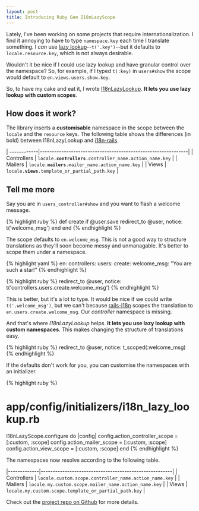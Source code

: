 ```yaml
---
layout: post
title: Introducing Ruby Gem I18nLazyScope
---
```


Lately, I've been working on some projects that require internationalization. I find it annoying to have to type `namespace.key` each time I translate something. I *can* use [lazy lookup][2]--`t('.key')`--but it defaults to `locale.resource.key`, which is not always desirable.

Wouldn't it be nice if I could use lazy lookup and have granular control over the namespace? So, for example, if I typed `t(:key)` in `users#show` the scope would default to `en.views.users.show.key`.

So, to have my cake and eat it, I wrote [I18nLazyLookup][1]. **It lets you use lazy lookup with custom scopes**.

## How does it work?

The library inserts a **customisable** namespace in the scope between the `locale` and the `resource` keys. The following table shows the differences (in bold) between I18nLazyLookup and [i18n-rails][3].

| ------------|--------------------------------------------------------------|
| Controllers | `locale.`**`controllers`**`.controller_name.action_name.key` |
| Mailers     | `locale.`**`mailers`**`.mailer_name.action_name.key`         |
| Views       | `locale.`**`views`**`.template_or_partial_path.key`          |

## Tell me more

Say you are in `users_controller#show` and you want to flash a welcome message.

{% highlight ruby %}
def create
  if @user.save
    redirect_to @user, notice: t('welcome_msg')
  end
end
{% endhighlight %}

The scope defaults to `en.welcome_msg`. This is not a good way to structure translations as they'll soon become messy and unmanagable. It's better to scope them under a namespace.

{% highlight yaml %}
en:
  controllers:
    users:
      create:
        welcome_msg: "You are such a star!"
{% endhighlight %}

{% highlight ruby %}
redirect_to @user, notice: t('controllers.users.create.welcome_msg')
{% endhighlight %}

This is better, but it's a lot to type. It would be nice if we could write `t('.welcome_msg')`, but we can't because [rails-I18n][3] scopes the translation to `en.users.create.welcome_msg`. Our *controller* namespace is missing.

And that's where *I18nLazyLookup* helps. **It lets you use lazy lookup with custom namespaces**. This makes changing the structure of translations easy.

{% highlight ruby %}
redirect_to @user, notice: t_scoped(:welcome_msg)
{% endhighlight %}

If the defaults don't work for you, you can customise the namespaces with an initializer.

{% highlight ruby %}
# app/config/initializers/i18n_lazy_lookup.rb
I18nLazyScope.configure do |config|
  config.action_controller_scope = [:custom, :scope]
  config.action_mailer_scope     = [:custom, :scope]
  config.action_view_scope       = [:custom, :scope]
end
{% endhighlight %}

The namespaces now resolve according to the following table.

|-------------|-------------------------------------------------------|
| Controllers | `locale.custom.scope.controller_name.action_name.key` |
| Mailers     | `locale.my.custom.scope.mailer_name.action_name.key`  |
| Views       | `locale.my.custom.scope.template_or_partial_path.key` |

Check out the [project repo on Github][2] for more details.

[1]: https://github.com/abitdodgy/i18n_lazy_scope
[2]: http://guides.rubyonrails.org/i18n.html#lazy-lookup
[3]: https://github.com/svenfuchs/rails-i18n
